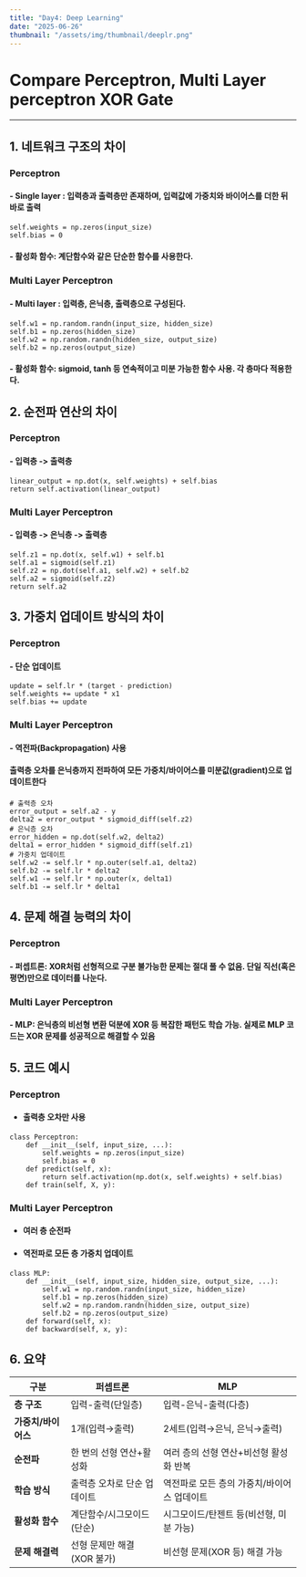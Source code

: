 ```yaml
---
title: "Day4: Deep Learning"
date: "2025-06-26"
thumbnail: "/assets/img/thumbnail/deeplr.png"
---
```


# Compare Perceptron, Multi Layer perceptron XOR Gate

---

## 1. 네트워크 구조의 차이
### Perceptron
#### - Single layer : 입력층과 출력층만 존재하며, 입력값에 가중치와 바이어스를 더한 뒤 바로 출력
```
self.weights = np.zeros(input_size)
self.bias = 0
```
#### - 활성화 함수: 계단함수와 같은 단순한 함수를 사용한다.

### Multi Layer Perceptron
#### - Multi layer : 입력층, 은닉층, 출력층으로 구성된다.
```
self.w1 = np.random.randn(input_size, hidden_size)
self.b1 = np.zeros(hidden_size)
self.w2 = np.random.randn(hidden_size, output_size)
self.b2 = np.zeros(output_size)
```
#### - 활성화 함수: sigmoid, tanh 등 연속적이고 미분 가능한 함수 사용. 각 층마다 적용한다.

## 2. 순전파 연산의 차이
### Perceptron
#### - 입력층 -> 출력층
```
linear_output = np.dot(x, self.weights) + self.bias
return self.activation(linear_output)
```

### Multi Layer Perceptron
#### - 입력층 -> 은닉층 -> 출력층
```
self.z1 = np.dot(x, self.w1) + self.b1
self.a1 = sigmoid(self.z1)
self.z2 = np.dot(self.a1, self.w2) + self.b2
self.a2 = sigmoid(self.z2)
return self.a2
```

## 3. 가중치 업데이트 방식의 차이
### Perceptron
#### - 단순 업데이트 
```
update = self.lr * (target - prediction)
self.weights += update * x1
self.bias += update
```

### Multi Layer Perceptron
#### - 역전파(Backpropagation) 사용
#### 출력층 오차를 은닉층까지 전파하여 모든 가중치/바이어스를 미분값(gradient)으로 업데이트한다
```
# 출력층 오차
error_output = self.a2 - y
delta2 = error_output * sigmoid_diff(self.z2)
# 은닉층 오차
error_hidden = np.dot(self.w2, delta2)
delta1 = error_hidden * sigmoid_diff(self.z1)
# 가중치 업데이트
self.w2 -= self.lr * np.outer(self.a1, delta2)
self.b2 -= self.lr * delta2
self.w1 -= self.lr * np.outer(x, delta1)
self.b1 -= self.lr * delta1
```

## 4. 문제 해결 능력의 차이
### Perceptron
#### - 퍼셉트론: XOR처럼 선형적으로 구분 불가능한 문제는 절대 풀 수 없음. 단일 직선(혹은 평면)만으로 데이터를 나눈다.

### Multi Layer Perceptron
#### - MLP: 은닉층의 비선형 변환 덕분에 XOR 등 복잡한 패턴도 학습 가능. 실제로 MLP 코드는 XOR 문제를 성공적으로 해결할 수 있음


## 5. 코드 예시
### Perceptron
- #### 출력층 오차만 사용
```
class Perceptron:
    def __init__(self, input_size, ...):
        self.weights = np.zeros(input_size)
        self.bias = 0
    def predict(self, x):
        return self.activation(np.dot(x, self.weights) + self.bias)
    def train(self, X, y):
```
### Multi Layer Perceptron
- #### 여러 층 순전파
- #### 역전파로 모든 층 가중치 업데이트
```
class MLP:
    def __init__(self, input_size, hidden_size, output_size, ...):
        self.w1 = np.random.randn(input_size, hidden_size)
        self.b1 = np.zeros(hidden_size)
        self.w2 = np.random.randn(hidden_size, output_size)
        self.b2 = np.zeros(output_size)
    def forward(self, x):
    def backward(self, x, y):
```

## 6. 요약
| 구분            | 퍼셉트론                             | MLP                                     |
|-------------------|---------------------------------------------|--------------------------------------------------|
| **층 구조**        | 입력-출력(단일층)                 | 입력-은닉-출력(다층)                      |
| **가중치/바이어스** | 1개(입력→출력)                   | 2세트(입력→은닉, 은닉→출력)             |
| **순전파**         | 한 번의 선형 연산+활성화           | 여러 층의 선형 연산+비선형 활성화 반복     |
| **학습 방식**      | 출력층 오차로 단순 업데이트        | 역전파로 모든 층의 가중치/바이어스 업데이트 |
| **활성화 함수**    | 계단함수/시그모이드(단순)          | 시그모이드/탄젠트 등(비선형, 미분 가능)    |
| **문제 해결력**    | 선형 문제만 해결(XOR 불가)        | 비선형 문제(XOR 등) 해결 가능              |
